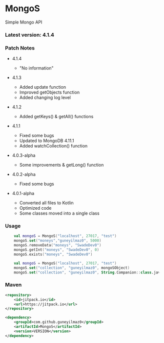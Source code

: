 # MongoS
Simple Mongo API

### Latest version: 4.1.4
### Patch Notes

- 4.1.4
   - "No information"

- 4.1.3
  - Added update function
  - Improved getObjects function
  - Added changing log level

- 4.1.2
  - Added getKeys() & getAll() functions

- 4.1.1
  - Fixed some bugs
  - Updated to MongoDB 4.11.1
  - Added watchCollection() function

- 4.0.3-alpha
  - Some improvements & getLong() function

- 4.0.2-alpha
  - Fixed some bugs

- 4.0.1-alpha
  - Converted all files to Kotlin
  - Optimized code
  - Some classes moved into a single class

 
### Usage

```kt
    val mongoS = MongoS("localhost", 27017, "test")
    mongoS.set("moneys","guneyilmaz0", 5000)
    mongoS.removeData("moneys", "SwadeDev0")
    mongoS.getInt("moneys", "SwadeDev0", 0)
    mongoS.exists("moneys", "SwadeDev0")
```
```kt
    val mongoS = MongoS("localhost", 27017, "test")
    mongoS.set("collection", "guneyilmaz0", mongoSObject)
    mongoS.set("collection", "guneyilmaz0", String.Companion::class.java)
```

### Maven
```XML
<repository>
    <id>jitpack.io</id>
    <url>https://jitpack.io</url>
</repository>
```
```XML
<dependency>
    <groupId>com.github.guneyilmaz0</groupId>
    <artifactId>MongoS</artifactId>
    <version>VERSION</version>
</dependency>
```
